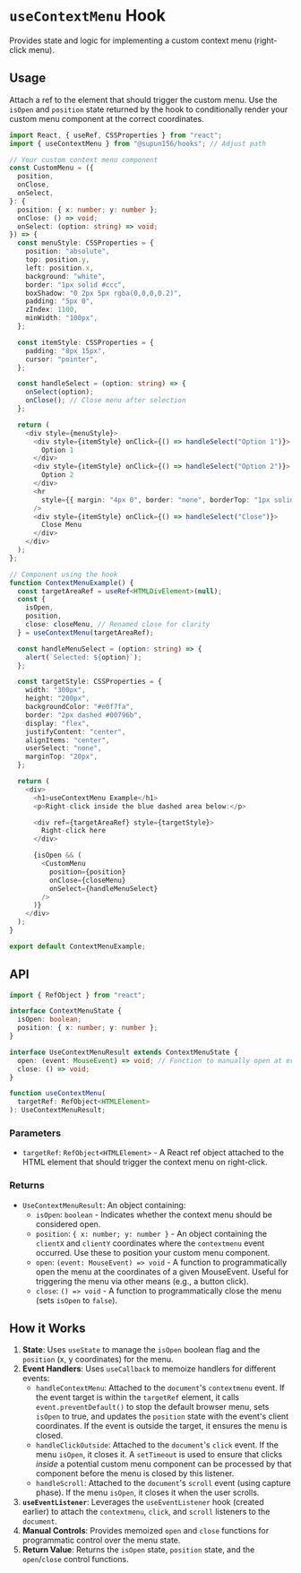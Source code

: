 # `useContextMenu` Hook

Provides state and logic for implementing a custom context menu (right-click menu).

## Usage

Attach a ref to the element that should trigger the custom menu. Use the `isOpen` and `position` state returned by the hook to conditionally render your custom menu component at the correct coordinates.

```typescript
import React, { useRef, CSSProperties } from "react";
import { useContextMenu } from "@supun156/hooks"; // Adjust path

// Your custom context menu component
const CustomMenu = ({
  position,
  onClose,
  onSelect,
}: {
  position: { x: number; y: number };
  onClose: () => void;
  onSelect: (option: string) => void;
}) => {
  const menuStyle: CSSProperties = {
    position: "absolute",
    top: position.y,
    left: position.x,
    background: "white",
    border: "1px solid #ccc",
    boxShadow: "0 2px 5px rgba(0,0,0,0.2)",
    padding: "5px 0",
    zIndex: 1100,
    minWidth: "100px",
  };

  const itemStyle: CSSProperties = {
    padding: "8px 15px",
    cursor: "pointer",
  };

  const handleSelect = (option: string) => {
    onSelect(option);
    onClose(); // Close menu after selection
  };

  return (
    <div style={menuStyle}>
      <div style={itemStyle} onClick={() => handleSelect("Option 1")}>
        Option 1
      </div>
      <div style={itemStyle} onClick={() => handleSelect("Option 2")}>
        Option 2
      </div>
      <hr
        style={{ margin: "4px 0", border: "none", borderTop: "1px solid #eee" }}
      />
      <div style={itemStyle} onClick={() => handleSelect("Close")}>
        Close Menu
      </div>
    </div>
  );
};

// Component using the hook
function ContextMenuExample() {
  const targetAreaRef = useRef<HTMLDivElement>(null);
  const {
    isOpen,
    position,
    close: closeMenu, // Renamed close for clarity
  } = useContextMenu(targetAreaRef);

  const handleMenuSelect = (option: string) => {
    alert(`Selected: ${option}`);
  };

  const targetStyle: CSSProperties = {
    width: "300px",
    height: "200px",
    backgroundColor: "#e0f7fa",
    border: "2px dashed #00796b",
    display: "flex",
    justifyContent: "center",
    alignItems: "center",
    userSelect: "none",
    marginTop: "20px",
  };

  return (
    <div>
      <h1>useContextMenu Example</h1>
      <p>Right-click inside the blue dashed area below:</p>

      <div ref={targetAreaRef} style={targetStyle}>
        Right-click here
      </div>

      {isOpen && (
        <CustomMenu
          position={position}
          onClose={closeMenu}
          onSelect={handleMenuSelect}
        />
      )}
    </div>
  );
}

export default ContextMenuExample;
```

## API

```typescript
import { RefObject } from "react";

interface ContextMenuState {
  isOpen: boolean;
  position: { x: number; y: number };
}

interface UseContextMenuResult extends ContextMenuState {
  open: (event: MouseEvent) => void; // Function to manually open at event coords
  close: () => void;
}

function useContextMenu(
  targetRef: RefObject<HTMLElement>
): UseContextMenuResult;
```

### Parameters

- `targetRef`: `RefObject<HTMLElement>` - A React ref object attached to the HTML element that should trigger the context menu on right-click.

### Returns

- `UseContextMenuResult`: An object containing:
  - `isOpen`: `boolean` - Indicates whether the context menu should be considered open.
  - `position`: `{ x: number; y: number }` - An object containing the `clientX` and `clientY` coordinates where the `contextmenu` event occurred. Use these to position your custom menu component.
  - `open`: `(event: MouseEvent) => void` - A function to programmatically open the menu at the coordinates of a given MouseEvent. Useful for triggering the menu via other means (e.g., a button click).
  - `close`: `() => void` - A function to programmatically close the menu (sets `isOpen` to `false`).

## How it Works

1.  **State**: Uses `useState` to manage the `isOpen` boolean flag and the `position` (x, y coordinates) for the menu.
2.  **Event Handlers**: Uses `useCallback` to memoize handlers for different events:
    - `handleContextMenu`: Attached to the `document`'s `contextmenu` event. If the event target is within the `targetRef` element, it calls `event.preventDefault()` to stop the default browser menu, sets `isOpen` to true, and updates the `position` state with the event's client coordinates. If the event is outside the target, it ensures the menu is closed.
    - `handleClickOutside`: Attached to the `document`'s `click` event. If the menu `isOpen`, it closes it. A `setTimeout` is used to ensure that clicks _inside_ a potential custom menu component can be processed by that component before the menu is closed by this listener.
    - `handleScroll`: Attached to the `document`'s `scroll` event (using capture phase). If the menu `isOpen`, it closes it when the user scrolls.
3.  **`useEventListener`**: Leverages the `useEventListener` hook (created earlier) to attach the `contextmenu`, `click`, and `scroll` listeners to the `document`.
4.  **Manual Controls**: Provides memoized `open` and `close` functions for programmatic control over the menu state.
5.  **Return Value**: Returns the `isOpen` state, `position` state, and the `open`/`close` control functions.
